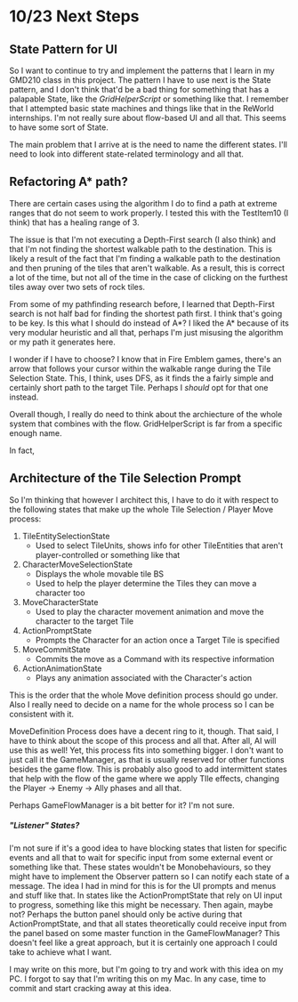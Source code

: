 # 10/23 Next Steps

## State Pattern for UI
So I want to continue to try and implement the patterns that I learn in my GMD210 class in this project. The pattern I have to use next is the State pattern, and I don't think that'd be a bad thing for something that has a palapable State, like the *GridHelperScript* or something like that. I remember that I attempted basic state machines and things like that in the ReWorld internships. I'm not really sure about flow-based UI and all that. This seems to have some sort of State.

The main problem that I arrive at is the need to name the different states. I'll need to look into different state-related terminology and all that.

## Refactoring A* path?
There are certain cases using the algorithm I do to find a path at extreme ranges that do not seem to work properly. I tested this with the TestItem10 (I think) that has a healing range of 3.

The issue is that I'm not executing a Depth-First search (I also think) and that I'm not finding the shortest walkable path to the destination.
This is likely a result of the fact that I'm finding a walkable path to the destination and then pruning of the tiles that aren't walkable. As a result, this is correct a lot of the time, but not all of the time in the case of clicking on the furthest tiles away over two sets of rock tiles.

From some of my pathfinding research before, I learned that Depth-First search is not half bad for finding the shortest path first. I think that's going to be key. Is this what I should do instead of A*?
I liked the A* because of its very modular heuristic and all that, perhaps I'm just misusing the algorithm or my path it generates here.

I wonder if I have to choose? I know that in Fire Emblem games, there's an arrow that follows your cursor within the walkable range during the Tile Selection State. This, I think, uses DFS, as it finds the a fairly simple and certainly short path to the target Tile. Perhaps I *should* opt for that one instead.

Overall though, I really do need to think about the archiecture of the whole system that combines with the flow. GridHelperScript is far from a specific enough name.

In fact,

## Architecture of the Tile Selection Prompt

So I'm thinking that however I architect this, I have to do it with respect to the following states that make up the whole Tile Selection / Player Move process:
1. TileEntitySelectionState
	* Used to select TileUnits, shows info for other TileEntities that aren't player-controlled or something like that
2. CharacterMoveSelectionState
	* Displays the whole movable tile BS
	* Used to help the player determine the Tiles they can move a character too
3. MoveCharacterState
	* Used to play the character movement animation and move the character to the target Tile
5. ActionPromptState
	* Prompts the Character for an action once a Target Tile is specified
6. MoveCommitState
	* Commits the move as a Command with its respective information
7. ActionAnimationState
	* Plays any animation associated with the Character's action

This is the order that the whole Move definition process should go under. Also I really need to decide on a name for the whole process so I can be consistent with it.

MoveDefinition Process does have a decent ring to it, though. That said, I have to think about the scope of this process and all that. After all, AI will use this as well! Yet, this process fits into something bigger. I don't want to just call it the GameManager, as that is usually reserved for other functions besides the game flow. This is probably also good to add intermittent states that help with the flow of the game where we apply TIle effects, changing the Player -> Enemy -> Ally phases and all that.

Perhaps GameFlowManager is a bit better for it? I'm not sure.

##### "Listener" States?
I'm not sure if it's a good idea to have blocking states that listen for specific events and all that to wait for specific input from some external event or something like that. These states wouldn't be Monobehaviours, so they might have to implement the Observer pattern so I can notify each state of a message.
The idea I had in mind for this is for the UI prompts and menus and stuff like that. In states like the ActionPromptState that rely on UI input to progress, something like this might be necessary. Then again, maybe not? Perhaps the button panel should only be active during that ActionPromptState, and that all states theoretically could receive input from the panel based on some master function in the GameFlowManager? This doesn't feel like a great approach, but it is certainly one approach I could take to achieve what I want.

I may write on this more, but I'm going to try and work with this idea on my PC. I forgot to say that I'm writing this on my Mac. In any case, time to commit and start cracking away at this idea.